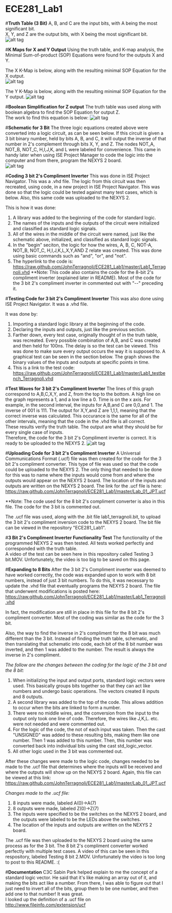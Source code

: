 ECE281_Lab1
===========


#**Truth Table (3 Bit)**
A, B, and C are the input bits, with A being the most significant bit.  
X, Y, and Z are the output bits, with X being the most significant bit.  
![alt tag](https://raw.github.com/JohnTerragnoli/ECE281_Lab1/master/Truth%20Table.PNG "Truth Table")


#**K Maps for X and Y Output**
Using the truth table, and K-map analysis, the Minimal Sum-of-product (SOP) Equations were found for the outputs X and Y. 

The X K-Map is below, along with the resulting minimal SOP Equation for the X output.  
![alt tag](https://raw.github.com/JohnTerragnoli/ECE281_Lab1/master/X%20K-Map.PNG "X K-Map and Output Equation")




The Y K-Map is below, along with the resulting minimal SOP Equation for the Y output. 
![alt tag](https://raw.github.com/JohnTerragnoli/ECE281_Lab1/master/Y%20K-mapPNG.PNG "Y K-Map and Output Equation")




#**Boolean Simplification for Z output**
The truth table was used along with boolean algebra to find the SOP Equation for output Z.  
The work to find this equation is below: 
![alt tag](https://raw.github.com/JohnTerragnoli/ECE281_Lab1/master/Simplifying%20Z%20output.PNG "Z Boolean Simplification and Output Equation")


#**Schematic for 3 Bit**
The three logic equations created above were converted into a logic circuit, as can be seen below. If this circuit is given a 3 bit binary number, held by bits A, B, and C, it will output the inverse of that number in 2's complement through bits X, Y, and Z.
The nodes NOT_A, NOT_B, NOT_C, H,I,J,K, and L were labeled for convenience.  This came in handy later when using ISE Project Manager to code the logic into the computer and from there, program the NEXYS 2 board.  
![alt tag](https://raw.github.com/JohnTerragnoli/ECE281_Lab1/master/Proper%20Schematic3.PNG "Logic Circuit")

#**Coding 3 bit 2's Compliment Inverter**
This was done in ISE Project Navigator.  This was a .vhd file.
The logic from this circuit was then recreated, using code, in a new project in ISE Project Navigator. This was done so that the logic could be tested against many test cases, which is below.  Also, this same code was uploaded to the NEXYS 2.  

This is how it was done: 

1. A library was added to the beginning of the code for standard logic.  
2. The names of the inputs and the outputs of the circuit were initialized and classified as standard logic signals.
3. All of the wires in the middle of the circuit were named, just like the schematic above, initialized, and classified as standard logic signals.  
4. In the "begin" seciton, the logic for how the wires, A, B, C, NOT-A, NOT_B, NOT_C, H,I,J,K,L,X,Y,AND Z relate was created.  This was done using basic commands such as "and", "or", and "not".  
5. The hyperlink to the code is: https://raw.github.com/JohnTerragnoli/ECE281_Lab1/master/Lab1_Terragnoli.vhd 
**Note: This code also contains the code for the 8-bit 2's compliment inverter (explained later in README).  Most of the code for the 3 bit 2's compliment inverter in commented out with "--" preceding it.  

#**Testing Code for 3 bit 2's Compliment Inverter**
This was also done using ISE Project Navigator.  It was a .vhd file.

It was done by: 

1. Importing a standard logic library at the beginning of the code.
2. Declaring the inputs and outputs, just like the previous section. 
3. Farther down, every test case, originally thought of in the truth table, was recreated.  Every possible combination of A,B, and C was created and then held for 100ns.  The delay is so the test can be viewed.  This was done to make sure every output occurs the way it is supposed to.  A graphical test can be seen in the section below.  The graph shows the binary values of the inputs and outputs at specific points in time.  
4. This is a link to the test code:  https://raw.github.com/JohnTerragnoli/ECE281_Lab1/master/Lab1_testbench_Terragnoli.vhd 




#**Test Waves for 3 bit 2's Compliment Inverter**
The lines of this graph correspond to A,B,C,X,Y, and Z, from the top to the bottom.  A high line on the graph represents a 1, and a low line a 0.  Time is on the x axis.  For example, in the second interval, the inputs for A,B,and C are 0,0,and 1.  The inverse of 001 is 111.  The output for X,Y,and Z are 1,1,1, meaning that the correct inverse was calculated. This occurance is the same for all of the other intervals, meaning that the code in the .vhd file is all correct.  
These results verify the truth table.  The output are what they should be for every single case of inputs.  
Therefore, the code for the 3 bit 2's Compliment inverter is correct.  It is ready to be uploaded to the NEXYS 2.
![alt tag](https://raw.github.com/JohnTerragnoli/ECE281_Lab1/master/Prelab%20waves.PNG "Text Waves")

#**Uploading Code for 3 bit 2's Compliment Inverter**
A Universal Communications Format (.ucf) file was then created for the code for the 3 bit 2's compliment converter.  This type of file was used so that the code could be uploaded to the NEXYS 2.  The only thing that needed to be done for this was to name where the inputs would come from and where the outputs would appear on the NEXYS 2 board.  The location of the inputs and outputs are written on the NEXYS 2 board.  The link for the .ucf file is here:  https://raw.github.com/JohnTerragnoli/ECE281_Lab1/master/Lab_01_JPT.ucf

**Note: The code used for the 8 bit 2's compliment converter is also in this file.  The code for the 3 bit is commented out.

The .ucf file was used, along with the .bit file lab1_terragnoli.bit, to upload the 3 bit 2's compliment inversion code to the NEXYS 2 board.  The bit file can be viewed in the repository "ECE281_Lab1".



#**3 Bit 2's Compliment Inverter Functionality Test**
The functionality of the programmed NEXYS 2 was then tested.  All tests worked perfectly and corresponded with the truth table.  
A video of the test can be seen here in this repository called Testing 3 bit.MOV.  Unfortunately, the video is too big to be saved on this page.  

#**Expanding to 8 Bits**
After the 3 bit 2's Compliment inverter was deemed to have worked correctly, the code was expanded upon to work with 8 bit numbers, instead of just 3 bit numbers.  To do this, it was necessary to update the .vhd file that eventually programs the NEXYS 2 board.  The file that underwent modifications is posted here:  https://raw.github.com/JohnTerragnoli/ECE281_Lab1/master/Lab1_Terragnoli.vhd  

In fact, the modification are still in place in this file for the 8 bit 2's compliment converter.  Most of the coding was similar as the code for the 3 bit.  

Also, the way to find the inverse in 2's compliment for the 8 bit was much different than the 3 bit.  Instead of finding the truth table, schematic, and then translating that schematic into code, each bit of the 8 bit number was inverted, and then 1 was added to the number.  The result is always the inverse in 2's compliment.  

*The follow are the changes between the coding for the logic of the 3 bit and the 8 bit:* 

1. When initializing the input and output ports, standard logic vectors were used.  This basically groups bits together so that they can act like numbers and undergo basic operations.  The vectors created 8 inputs and 8 outputs.  
2. A second library was added to the top of the code.  This allows addition to occur when the bits are linked to form a number.  
3. There were no middle wires, and the conversion from the input to the output only took one line of code.  Therefore, the wires like J,K,L. etc. were not needed and were commented out.  
4. For the logic of the code, the not of each input was taken.  Then the cast "UNSIGNED" was added to these resulting bits, making them like one number.  Then 1 was added to this number.  Then, this number was converted back into individual bits using the cast std_logic_vector.  
5. All other logic used in the 3 bit was commented out.  

After these changes were made to the logic code, changes needed to be made to the .ucf file that determines where the inputs will be received and where the outputs will show up on the NEXYS 2 board.  Again, this file can be viewed at this link:  https://raw.github.com/JohnTerragnoli/ECE281_Lab1/master/Lab_01_JPT.ucf

*Changes made to the .ucf file:*

1. 8 inputs were made, labeled A(0)->A(7)
2. 8 outputs were made, labeled Z(0)->Z(7)
3. The inputs were specified to be the switches on the NEXYS 2 board, and the outputs were labeled to be the LEDs above the switches.  
4. The location of the inputs and outputs are written on the NEXYS 2 board.  

The .ucf file was then uploaded to the NEXYS 2 board using the same process as for the 3 bit.  The 8 bit 2's compliment converter worked perfectly with multiple test cases.  A video of this can be seen in this respository, labeled Testing 8 bit 2.MOV.  Unfortunately the video is too long to post to this README.  :(




#**Documentation**
C3C Sabin Park helped explain to me the concept of a standard logic vector.  He said that it's like making an array out
of it, and making the bits act like a number. From there, I was able to figure out that I just need to invert all of the bits, group them to be one number, and then add one to that number!  It was great.  
I looked up the definition of a .ucf file on http://www.fileinfo.com/extension/ucf 
